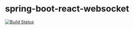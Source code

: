 # spring-boot-react-websocket

[![Build Status](https://travis-ci.org/bitanxen/spring-boot-react-websocket.svg?branch=master)](https://travis-ci.org/bitanxen/spring-boot-react-websocket)
